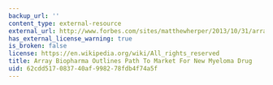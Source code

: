 ```yaml
---
backup_url: ''
content_type: external-resource
external_url: http://www.forbes.com/sites/matthewherper/2013/10/31/array-biopharma-outlines-path-to-market-for-new-myeloma-drug/
has_external_license_warning: true
is_broken: false
license: https://en.wikipedia.org/wiki/All_rights_reserved
title: Array Biopharma Outlines Path To Market For New Myeloma Drug
uid: 62cdd517-0837-40af-9982-78fdb4f74a5f
---
```


